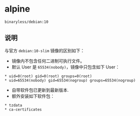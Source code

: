 # alpine

```
binaryless/debian:10
```

## 说明

与官方 `debian:10-slim` 镜像的区别如下：

* 镜像内不包含任何二进制可执行文件。
* 默认 User 是 `65534(nobody)`，镜像中只包含如下 User：
```
* uid=0(root) gid=0(root) groups=0(root)
* uid=65534(nobody) gid=65534(nogroup) groups=65534(nogroup)
```
* 自带软件包已更新到最新版本.
* 额外安装如下软件包：
```
* tzdata
* ca-certificates
```
